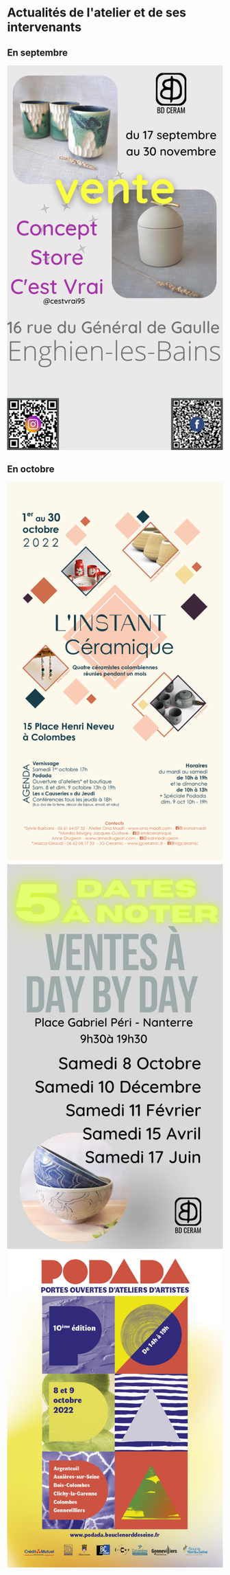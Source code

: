 # Actualités de l'atelier et de ses intervenants  

    
##  En septembre  
<img src="/images/actu2209_Bene_Enghien.jpg" class="image-stage" alt="Bene_Enghien">   

## En octobre  

<img src="/images/actu2210_instant_colombes.png" class="image-stage" alt="Affiche L'instant Céramique">
<img src="/images/actu2223_Bene_nanterre.jpg" class="image-stage" alt="Bene_nanterre">
<img src="/images/actu2210_podada.jpg" class="image-stage" alt="PODADA 2022">

